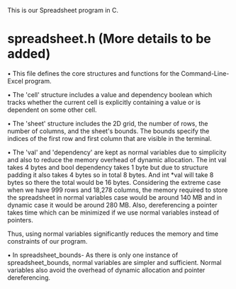 This is our Spreadsheet program in C.

# spreadsheet.h (More details to be added)
• This file defines the core structures and functions for the Command-Line-Excel program. 

• The 'cell' structure includes a value and dependency boolean which tracks whether the current cell is explicitly containing a value or is dependent on some other cell.

• The 'sheet' structure includes the 2D grid, the number of rows, the number of columns, and the sheet's bounds. The bounds specify the indices of the first row and first column that are visible in the terminal.

• The 'val' and 'dependency' are kept as normal variables due to simplicity and also to reduce the memory overhead of dynamic allocation.
The int val takes 4 bytes and bool dependency takes 1 byte but due to structure padding it also takes 4 bytes so in total 8 bytes.
And int *val will take 8 bytes so there the total would be 16 bytes.
Considering the extreme case when we have 999 rows and 18,278 columns, the memory required to store the spreadsheet in normal variables case would be around 140 MB and in dynamic case it would be around 280 MB.
Also, dereferencing a pointer takes time which can be minimized if we use normal variables instead of pointers.

Thus, using normal variables significantly reduces the memory and time constraints of our program.

• In spreadsheet_bounds- As there is only one instance of spreadsheet_bounds, normal variables are simpler and sufficient. Normal variables also avoid the overhead of dynamic allocation and pointer dereferencing.